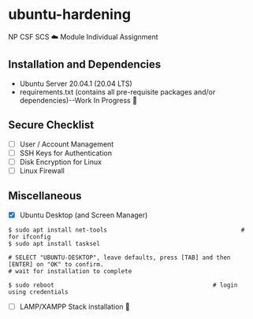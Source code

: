 # ubuntu-hardening
NP CSF SCS ☁️ Module Individual Assignment

## Installation and Dependencies
* Ubuntu Server 20.04.1 (20.04 LTS)
* requirements.txt (contains all pre-requisite packages and/or dependencies)--Work In Progress 🚧

## Secure Checklist
- [ ] User / Account Management
- [ ] SSH Keys for Authentication
- [ ] Disk Encryption for Linux
- [ ] Linux Firewall

## Miscellaneous 
- [x] Ubuntu Desktop (and Screen Manager)
```
$ sudo apt install net-tools                                      # for ifconfig
$ sudo apt install tasksel

# SELECT "UBUNTU-DESKTOP", leave defaults, press [TAB] and then [ENTER] on "OK" to confirm.
# wait for installation to complete

$ sudo reboot                                             # login using credentials

```

- [ ] LAMP/XAMPP Stack installation 🚧
